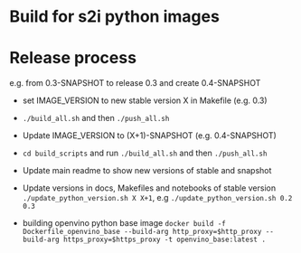 # Build for s2i python images

# Release process

e.g. from 0.3-SNAPSHOT to release 0.3 and create 0.4-SNAPSHOT

 * set IMAGE_VERSION to new stable version X in Makefile (e.g. 0.3)
 * ```./build_all.sh``` and then ```./push_all.sh```
 * Update IMAGE_VERSION to (X+1)-SNAPSHOT (e.g. 0.4-SNAPSHOT)
 * ```cd build_scripts``` and run ```./build_all.sh``` and then ```./push_all.sh```
 * Update main readme to show new versions of stable and snapshot
 * Update versions in docs, Makefiles and notebooks of stable version
    ``` ./update_python_version.sh X X+1```, e.g ```./update_python_version.sh 0.2 0.3```


 * building openvino python base image
```docker build -f Dockerfile_openvino_base --build-arg http_proxy=$http_proxy --build-arg https_proxy=$https_proxy -t openvino_base:latest . ```



